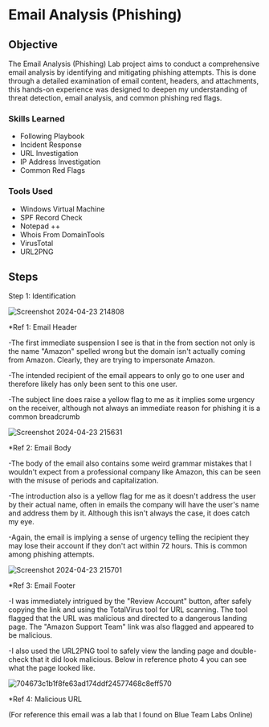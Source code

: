 # Email Analysis (Phishing)

## Objective

The Email Analysis (Phishing) Lab project aims to conduct a comprehensive email analysis by identifying and mitigating phishing attempts. This is done through a detailed examination of email content, headers, and attachments, this hands-on experience was designed to deepen my understanding of threat detection, email analysis, and common phishing red flags.

### Skills Learned

- Following Playbook
- Incident Response
- URL Investigation
- IP Address Investigation
- Common Red Flags

### Tools Used

- Windows Virtual Machine
- SPF Record Check
- Notepad ++
- Whois From DomainTools
- VirusTotal
- URL2PNG
  
## Steps

Step 1: Identification 

![Screenshot 2024-04-23 214808](https://github.com/Jacobng19/Email-Analysis-Phishing-/assets/167641578/f685c4f1-161e-40af-9250-06a23552cfc8)

*Ref 1: Email Header

-The first immediate suspension I see is that in the from section not only is the name "Amazon" spelled wrong but the domain isn't actually coming from Amazon. Clearly, they are trying to impersonate Amazon.

-The intended recipient of the email appears to only go to one user and therefore likely has only been sent to this one user.

-The subject line does raise a yellow flag to me as it implies some urgency on the receiver, although not always an immediate reason for phishing it is a common breadcrumb

![Screenshot 2024-04-23 215631](https://github.com/Jacobng19/Email-Analysis-Phishing-/assets/167641578/b6a9fda2-8d16-4c77-af68-acf386212e45)
 
*Ref 2: Email Body

-The body of the email also contains some weird grammar mistakes that I wouldn't expect from a professional company like Amazon, this can be seen with the misuse of periods and capitalization.

-The introduction also is a yellow flag for me as it doesn't address the user by their actual name, often in emails the company will have the user's name and address them by it. Although this isn't always the case, it does catch my eye.

-Again, the email is implying a sense of urgency telling the recipient they may lose their account if they don't act within 72 hours. This is common among phishing attempts.


![Screenshot 2024-04-23 215701](https://github.com/Jacobng19/Email-Analysis-Phishing-/assets/167641578/793c3cb1-980d-4852-a6ee-11b707424d87)

*Ref 3: Email Footer

-I was immediately intrigued by the "Review Account" button, after safely copying the link and using the TotalVirus tool for URL scanning. The tool flagged that the URL was malicious and directed to a dangerous landing page. The "Amazon Support Team" link was also flagged and appeared to be malicious.

-I also used the URL2PNG tool to safely view the landing page and double-check that it did look malicious. Below in reference photo 4 you can see what the page looked like.

![704673c1b1f8fe63ad174ddf24577468c8eff570](https://github.com/Jacobng19/Email-Analysis-Phishing-/assets/167641578/13103ce9-8421-45b3-8480-fda68c5838d4)

*Ref 4: Malicious URL



(For reference this email was a lab that I found on Blue Team Labs Online)
